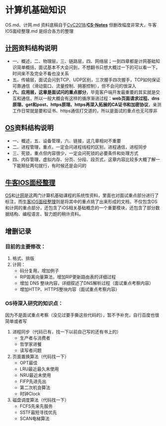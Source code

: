 # 计算机基础知识

OS.md、计网.md 资料底稿自于[CyC2018](https://github.com/CyC2018)/**[CS-Notes](https://github.com/CyC2018/CS-Notes)** 但删改幅度非常大，牛客IOS面经整理.md 是综合各方的整理

## [计网](https://github.com/Sophia-fez/SE-iOS-Job-Notes/blob/master/计网%20OS/计网.md)资料结构说明

- 一、概述，二、物理层，三、链路层，四、网络层；一到四章都是计网基础知识简单概括，面试基本不大会问到，不想翻书只想大概过一下的可以看一下，时间来不及完全不看也没关系
- 五、传输层，面试会问到TCP、UDP区别，三次握手四次握手，TCP如何保证可靠通信（滑动窗口、流量控制、拥塞控制），但不会问的很深入
- **六、应用层，这章是面试问的重点部分**，毕竟客户端开发最重要的其实就是交互和通信，所以一般大概会有这样的循序渐进过程：**web页面请求过程、dns原理、get和post、https原理、https再深入拓展的CA证书和加密协议**，亲测工作日常就是要和证书、https通信打交道的，所以是面试的重点也无可厚非

## [OS](https://github.com/Sophia-fez/SE-iOS-Job-Notes/blob/master/计网%20OS/OS.md)资料结构说明

- 一、概述，五、设备管理，六、链接，这几章相对不重要
- 二、进程管理，重点，一定会问进程线程的区别，进程通信，进程同步
- 三、死锁，重点但内容很少，一定会问死锁的必要条件和处理方式
- 四、内存管理，虚拟内存、分页、分段、段页式，这章内容比较多大概了解一下能掰扯两句就行，有时候还是会问的

## [牛客IOS面经整理](https://github.com/Sophia-fez/SE-iOS-Job-Notes/blob/master/面试相关/牛客IOS面经整理.md)

[OS](https://github.com/Sophia-fez/SE-iOS-Job-Notes/blob/master/计网%20OS/OS.md)和[计网](https://github.com/Sophia-fez/SE-iOS-Job-Notes/blob/master/计网%20OS/计网.md)是这两门计算机基础课程的系统性资料，里面也对面试重点部分进行了标注，而[牛客IOS面经整理](https://github.com/Sophia-fez/SE-iOS-Job-Notes/blob/master/面试相关/牛客IOS面经整理.md)则是将其中的重点挑了出来形成的文档，不仅包含OS和计网的重点部分，还包含了iOS相关基础概念的一个重要模块，还包含了部分数据结构、编程语言、智力题的稍许资料。

## 增删记录

### 目前的主要修改：

1. 格式、排版
2. 计网：
   - 码分复用，增加例子
   - RIP距离向量算法，增加RIP更新路由表的详细过程
   - 增加 DNS 整块内容，详细叙述了DNS解析过程（面试重点考察内容）
   - 增加HTTP、HTTPS整块内容（面试重点考察内容）

### OS待深入研究的知识点：

因为不是面试重点考察（没见过要手撕这些代码的），暂不予补充，自行百度也很简单或者写

1. 进程同步（代码已有，找一下以前自己写的还有书上的）
   - 生产者与消费者
   - 哲学家进餐
   - 读写者问题
2. 页面置换算法（代码找一下）
   - OPT最佳
   - LRU最近最久未使用
   - NRU最近未使用
   - FIFP先进先出
   - 第二次机会算法
   - 时钟Clock
4. 磁盘调度算法（代码找一下）
   - FCFS先来先服务
   - SSTF最短寻找优先
   - SCAN电梯算法

